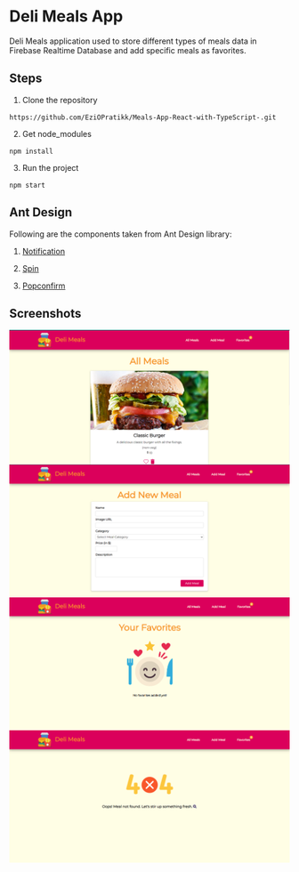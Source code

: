 # Deli Meals App

Deli Meals application used to store different types of meals data in Firebase Realtime Database and add specific meals as favorites.

## Steps

1. Clone the repository

```
https://github.com/EziOPratikk/Meals-App-React-with-TypeScript-.git
```

2. Get node_modules

```
npm install
```

3. Run the project

```
npm start
```

## Ant Design

Following are the components taken from Ant Design library:

1. [Notification](https://ant.design/components/notification)

2. [Spin](https://ant.design/components/spin)

3. [Popconfirm](https://ant.design/components/popconfirm)

## Screenshots

<img src='src/images/screenshots/all-meals-page.png' style="display: block;"/>
<img src='src/images/screenshots/add-meals-page.png' style="display: block;"/>
<img src='src/images/screenshots/favorites-page.png' style="display: block;"/>
<img src='src/images/screenshots/404-page.png' style="display: block;"/>